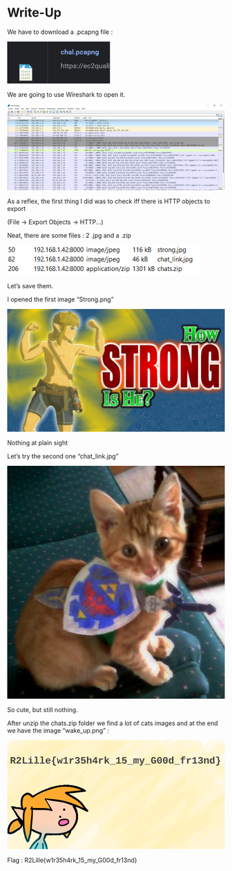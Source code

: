 # Write-Up

We have to download a .pcapng file :

![Untitled](Images/Untitled.png)

We are going to use Wireshark to open it.

![Untitled](Images/Untitled%201.png)

As a reflex, the first thing I did was to check iff there is HTTP objects to export 

(File → Export Objects → HTTP...)

Neat, there are some files : 2 .jpg and a .zip

![Untitled](Images/Untitled%202.png)

Let’s save them.

I opened the first image “Strong.png”

![strong.jpg](Images/strong.jpg)

Nothing at plain sight

Let’s try the second one “chat_link.jpg”

![chat_link.jpg](Images/chat_link.jpg)

So cute, but still nothing.

After unzip the chats.zip folder we find a lot of cats images and at the end we have the image “wake_up.png” :

![wake_up.png](Images/wake_up.png)

Flag : R2Lille{w1r35h4rk_15_my_G00d_fr13nd}
